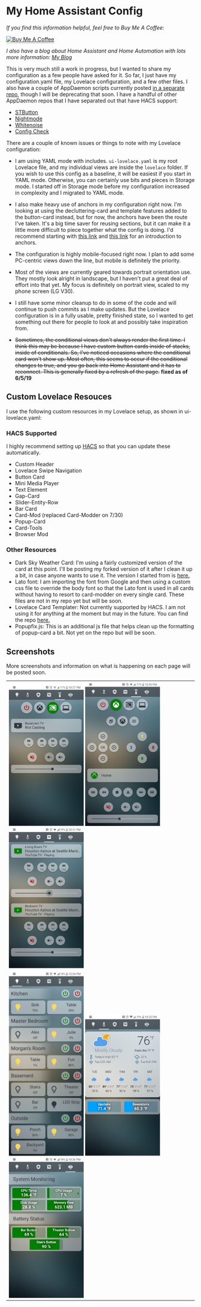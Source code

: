 # My Home Assistant Config

_If you find this information helpful, feel free to Buy Me A Coffee:_

<a href="https://www.buymeacoffee.com/uMhxJCzPS" target="_blank"><img
src="https://www.buymeacoffee.com/assets/img/custom_images/orange_img.png"
alt="Buy Me A Coffee" style="height: 41px !important;width: 174px
!important;box-shadow: 0px 3px 2px 0px rgba(190, 190, 190, 0.5)
!important;-webkit-box-shadow: 0px 3px 2px 0px rgba(190, 190, 190, 0.5)
!important;" ></a>

_I also have a blog about Home Assistant and Home Automation with lots more
information: [My Blog](https://alex-p.com/blog)_

This is very much still a work in progress, but I wanted to share my
configuration as a few people have asked for it. So far, I just have my
configuration.yaml file, my Lovelace configuration, and a few other files. I
also have a couple of AppDaemon scripts currently
posted [in a separate repo](https://github.com/apop880/AppDaemon), though I will
be deprecating that soon. I have a handful of other AppDaemon repos that I have
separated out that have HACS support:
* [STButton](https://github.com/apop880/SmartThings-Button)
* [Nightmode](https://github.com/apop880/Night-Mode)
* [Whitenoise](https://github.com/apop880/White-Noise)
* [Config Check](https://github.com/apop880/config-check)

There are a couple of known issues or things to note with my Lovelace
configuration:
* I am using YAML mode with includes. `ui-lovelace.yaml` is my root Lovelace file,
  and my individual views are inside the `lovelace` folder. If you wish to use
  this config as a baseline, it will be easiest if you start in YAML mode.
  Otherwise, you can certainly use bits and pieces in Storage mode. I started
  off in Storage mode before my configuration increased in complexity and I
  migrated to YAML mode.
* I also make heavy use of anchors in my configuration right now. I'm looking at
  using the decluttering-card and template features added to the button-card
  instead, but for now, the anchors have been the route I've taken. It's a big
  time saver for reusing sections, but it can make it a little more difficult to
  piece together what the config is doing. I'd recommend starting with [this
  link](https://github.com/thomasloven/hass-config/wiki/Misc-tricks) and [this link](https://community.home-assistant.io/t/solved-using-yaml-anchors-saves-time-and-space/112416) for an introduction to anchors.
  
* The configuration is highly mobile-focused
  right now. I plan to add some
  PC-centric views down the line, but mobile is definitely the priority.
* Most of the views are currently geared towards portrait orientation use. They mostly look
  alright in landscape, but I haven't put a great deal of effort
  into that yet. My focus is definitely on portrait view, scaled to my phone
  screen (LG V30).
* I still have some minor cleanup to do in some of the code and will continue to
  push commits as I make updates. But the Lovelace configuration is in a fully
  usable, pretty finished state, so I wanted to get something out there for
  people to look at and possibly take inspiration from.
* ~~Sometimes, the conditional views don't always render the first time. I think
  this may be because I have custom button cards inside of stacks, inside of
  conditionals. So, I've noticed occasions where the conditional card won't show
  up. Most often, this seems to occur if the conditional changes to true, and
  you go back into Home Assistant and it has to reconnect. This is generally
  fixed by a refresh of the page.~~ **fixed as of 6/5/19**

## Custom Lovelace Resouces

I use the following custom resources in my Lovelace setup, as shown in
ui-lovelace.yaml:

### HACS Supported
I highly recommend setting up [HACS](https://custom-components.github.io/hacs/) so that you can update these automatically.
* Custom Header
* Lovelace Swipe Navigation
* Button Card
* Mini Media Player
* Text Element
* Gap-Card
* Slider-Entity-Row
* Bar Card
* Card-Mod (replaced Card-Modder on 7/30)
* Popup-Card
* Card-Tools
* Browser Mod

### Other Resources
* Dark Sky Weather Card: I'm using a fairly customized version of the card at
  this point. I'll be posting my forked version of it after I clean it up a bit,
  in case anyone wants to use it. The version I started from is
  [here.](https://github.com/iammexx/home-assistant-config/tree/master/ui/darksky)
* Lato font: I am importing the font from Google and then using a custom css
  file to override the body font so that the Lato font is used in all cards
  without having to resort to card-modder on every single card. These files are
  not in my repo yet but will be soon.
* Lovelace Card Templater: Not currently supported by HACS. I am not using it
  for anything at the moment but may in the future. You can find the repo
  [here.](https://github.com/gadgetchnnel/lovelace-card-templater)
* Popupfix.js: This is an additional js file that helps clean up the formatting
  of popup-card a bit. Not yet on the repo but will be soon.

## Screenshots
More screenshots and information on what is happening on each page will be posted soon.

<table><tr><td>
<img src="https://raw.githubusercontent.com/apop880/home-assistant-config/master/lovelace/screenshots/chromecast_remote.jpg" width=200>
<img src="https://raw.githubusercontent.com/apop880/home-assistant-config/master/lovelace/screenshots/xbox_remote.jpg" width=200>
<img src="https://raw.githubusercontent.com/apop880/home-assistant-config/master/lovelace/screenshots/tvs.jpg" width=200></td></tr><tr><td>
<img src="https://raw.githubusercontent.com/apop880/home-assistant-config/master/lovelace/screenshots/lights.jpg" width=200>
<img src="https://raw.githubusercontent.com/apop880/home-assistant-config/master/lovelace/screenshots/climate.jpg" width=200>
<img src="https://raw.githubusercontent.com/apop880/home-assistant-config/master/lovelace/screenshots/system.jpg" width=200></td></tr></table>